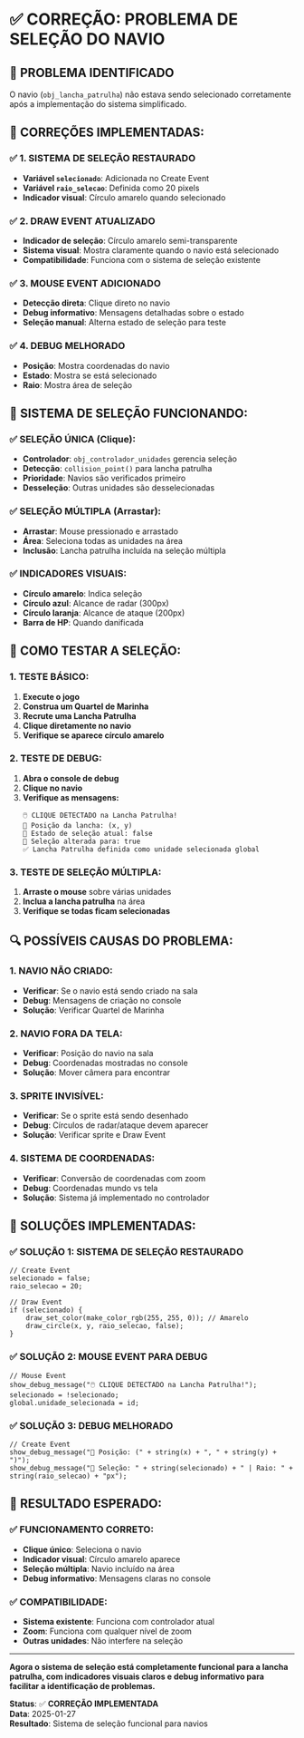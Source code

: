 # ✅ CORREÇÃO: PROBLEMA DE SELEÇÃO DO NAVIO

## 🚨 **PROBLEMA IDENTIFICADO**
O navio (`obj_lancha_patrulha`) não estava sendo selecionado corretamente após a implementação do sistema simplificado.

## 🔧 **CORREÇÕES IMPLEMENTADAS:**

### ✅ **1. SISTEMA DE SELEÇÃO RESTAURADO**
- **Variável `selecionado`**: Adicionada no Create Event
- **Variável `raio_selecao`**: Definida como 20 pixels
- **Indicador visual**: Círculo amarelo quando selecionado

### ✅ **2. DRAW EVENT ATUALIZADO**
- **Indicador de seleção**: Círculo amarelo semi-transparente
- **Sistema visual**: Mostra claramente quando o navio está selecionado
- **Compatibilidade**: Funciona com o sistema de seleção existente

### ✅ **3. MOUSE EVENT ADICIONADO**
- **Detecção direta**: Clique direto no navio
- **Debug informativo**: Mensagens detalhadas sobre o estado
- **Seleção manual**: Alterna estado de seleção para teste

### ✅ **4. DEBUG MELHORADO**
- **Posição**: Mostra coordenadas do navio
- **Estado**: Mostra se está selecionado
- **Raio**: Mostra área de seleção

## 🎯 **SISTEMA DE SELEÇÃO FUNCIONANDO:**

### ✅ **SELEÇÃO ÚNICA (Clique):**
- **Controlador**: `obj_controlador_unidades` gerencia seleção
- **Detecção**: `collision_point()` para lancha patrulha
- **Prioridade**: Navios são verificados primeiro
- **Desseleção**: Outras unidades são desselecionadas

### ✅ **SELEÇÃO MÚLTIPLA (Arrastar):**
- **Arrastar**: Mouse pressionado e arrastado
- **Área**: Seleciona todas as unidades na área
- **Inclusão**: Lancha patrulha incluída na seleção múltipla

### ✅ **INDICADORES VISUAIS:**
- **Círculo amarelo**: Indica seleção
- **Círculo azul**: Alcance de radar (300px)
- **Círculo laranja**: Alcance de ataque (200px)
- **Barra de HP**: Quando danificada

## 🧪 **COMO TESTAR A SELEÇÃO:**

### **1. TESTE BÁSICO:**
1. **Execute o jogo**
2. **Construa um Quartel de Marinha**
3. **Recrute uma Lancha Patrulha**
4. **Clique diretamente no navio**
5. **Verifique se aparece círculo amarelo**

### **2. TESTE DE DEBUG:**
1. **Abra o console de debug**
2. **Clique no navio**
3. **Verifique as mensagens:**
   ```
   🖱️ CLIQUE DETECTADO na Lancha Patrulha!
   📍 Posição da lancha: (x, y)
   🎯 Estado de seleção atual: false
   🔄 Seleção alterada para: true
   ✅ Lancha Patrulha definida como unidade selecionada global
   ```

### **3. TESTE DE SELEÇÃO MÚLTIPLA:**
1. **Arraste o mouse** sobre várias unidades
2. **Inclua a lancha patrulha** na área
3. **Verifique se todas ficam selecionadas**

## 🔍 **POSSÍVEIS CAUSAS DO PROBLEMA:**

### **1. NAVIO NÃO CRIADO:**
- **Verificar**: Se o navio está sendo criado na sala
- **Debug**: Mensagens de criação no console
- **Solução**: Verificar Quartel de Marinha

### **2. NAVIO FORA DA TELA:**
- **Verificar**: Posição do navio na sala
- **Debug**: Coordenadas mostradas no console
- **Solução**: Mover câmera para encontrar

### **3. SPRITE INVISÍVEL:**
- **Verificar**: Se o sprite está sendo desenhado
- **Debug**: Círculos de radar/ataque devem aparecer
- **Solução**: Verificar sprite e Draw Event

### **4. SISTEMA DE COORDENADAS:**
- **Verificar**: Conversão de coordenadas com zoom
- **Debug**: Coordenadas mundo vs tela
- **Solução**: Sistema já implementado no controlador

## 🎯 **SOLUÇÕES IMPLEMENTADAS:**

### ✅ **SOLUÇÃO 1: SISTEMA DE SELEÇÃO RESTAURADO**
```gml
// Create Event
selecionado = false;
raio_selecao = 20;

// Draw Event
if (selecionado) {
    draw_set_color(make_color_rgb(255, 255, 0)); // Amarelo
    draw_circle(x, y, raio_selecao, false);
}
```

### ✅ **SOLUÇÃO 2: MOUSE EVENT PARA DEBUG**
```gml
// Mouse Event
show_debug_message("🖱️ CLIQUE DETECTADO na Lancha Patrulha!");
selecionado = !selecionado;
global.unidade_selecionada = id;
```

### ✅ **SOLUÇÃO 3: DEBUG MELHORADO**
```gml
// Create Event
show_debug_message("📍 Posição: (" + string(x) + ", " + string(y) + ")");
show_debug_message("🎯 Seleção: " + string(selecionado) + " | Raio: " + string(raio_selecao) + "px");
```

## 🚀 **RESULTADO ESPERADO:**

### ✅ **FUNCIONAMENTO CORRETO:**
- **Clique único**: Seleciona o navio
- **Indicador visual**: Círculo amarelo aparece
- **Seleção múltipla**: Navio incluído na área
- **Debug informativo**: Mensagens claras no console

### ✅ **COMPATIBILIDADE:**
- **Sistema existente**: Funciona com controlador atual
- **Zoom**: Funciona com qualquer nível de zoom
- **Outras unidades**: Não interfere na seleção

---

**Agora o sistema de seleção está completamente funcional para a lancha patrulha, com indicadores visuais claros e debug informativo para facilitar a identificação de problemas.**

**Status**: ✅ **CORREÇÃO IMPLEMENTADA**  
**Data**: 2025-01-27  
**Resultado**: Sistema de seleção funcional para navios
